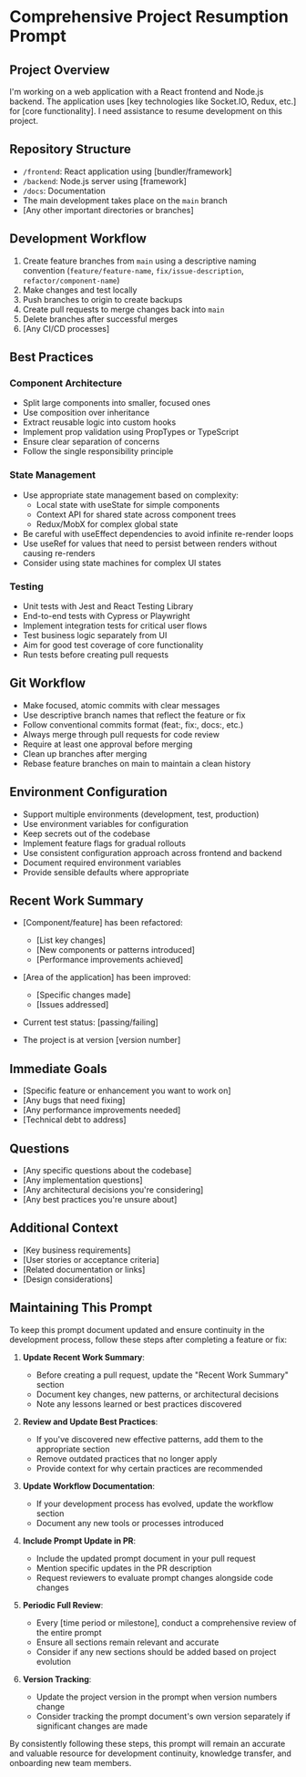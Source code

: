 # Comprehensive Project Resumption Prompt

## Project Overview
I'm working on a web application with a React frontend and Node.js backend. The application uses [key technologies like Socket.IO, Redux, etc.] for [core functionality]. I need assistance to resume development on this project.

## Repository Structure
- `/frontend`: React application using [bundler/framework]
- `/backend`: Node.js server using [framework]
- `/docs`: Documentation
- The main development takes place on the `main` branch
- [Any other important directories or branches]

## Development Workflow
1. Create feature branches from `main` using a descriptive naming convention (`feature/feature-name`, `fix/issue-description`, `refactor/component-name`)
2. Make changes and test locally
3. Push branches to origin to create backups
4. Create pull requests to merge changes back into `main`
5. Delete branches after successful merges
6. [Any CI/CD processes]

## Best Practices

### Component Architecture
- Split large components into smaller, focused ones
- Use composition over inheritance
- Extract reusable logic into custom hooks
- Implement prop validation using PropTypes or TypeScript
- Ensure clear separation of concerns
- Follow the single responsibility principle

### State Management
- Use appropriate state management based on complexity:
  - Local state with useState for simple components
  - Context API for shared state across component trees
  - Redux/MobX for complex global state
- Be careful with useEffect dependencies to avoid infinite re-render loops
- Use useRef for values that need to persist between renders without causing re-renders
- Consider using state machines for complex UI states

### Testing
- Unit tests with Jest and React Testing Library
- End-to-end tests with Cypress or Playwright
- Implement integration tests for critical user flows
- Test business logic separately from UI
- Aim for good test coverage of core functionality
- Run tests before creating pull requests

## Git Workflow
- Make focused, atomic commits with clear messages
- Use descriptive branch names that reflect the feature or fix
- Follow conventional commits format (feat:, fix:, docs:, etc.)
- Always merge through pull requests for code review
- Require at least one approval before merging
- Clean up branches after merging
- Rebase feature branches on main to maintain a clean history

## Environment Configuration
- Support multiple environments (development, test, production)
- Use environment variables for configuration
- Keep secrets out of the codebase
- Implement feature flags for gradual rollouts
- Use consistent configuration approach across frontend and backend
- Document required environment variables
- Provide sensible defaults where appropriate

## Recent Work Summary
- [Component/feature] has been refactored:
  - [List key changes]
  - [New components or patterns introduced]
  - [Performance improvements achieved]

- [Area of the application] has been improved:
  - [Specific changes made]
  - [Issues addressed]
  
- Current test status: [passing/failing]
- The project is at version [version number]

## Immediate Goals
- [Specific feature or enhancement you want to work on]
- [Any bugs that need fixing]
- [Any performance improvements needed]
- [Technical debt to address]

## Questions
- [Any specific questions about the codebase]
- [Any implementation questions]
- [Any architectural decisions you're considering]
- [Any best practices you're unsure about]

## Additional Context
- [Key business requirements]
- [User stories or acceptance criteria]
- [Related documentation or links]
- [Design considerations]

## Maintaining This Prompt

To keep this prompt document updated and ensure continuity in the development process, follow these steps after completing a feature or fix:

1. **Update Recent Work Summary**:
   - Before creating a pull request, update the "Recent Work Summary" section
   - Document key changes, new patterns, or architectural decisions
   - Note any lessons learned or best practices discovered

2. **Review and Update Best Practices**:
   - If you've discovered new effective patterns, add them to the appropriate section
   - Remove outdated practices that no longer apply
   - Provide context for why certain practices are recommended

3. **Update Workflow Documentation**:
   - If your development process has evolved, update the workflow section
   - Document any new tools or processes introduced

4. **Include Prompt Update in PR**:
   - Include the updated prompt document in your pull request
   - Mention specific updates in the PR description
   - Request reviewers to evaluate prompt changes alongside code changes

5. **Periodic Full Review**:
   - Every [time period or milestone], conduct a comprehensive review of the entire prompt
   - Ensure all sections remain relevant and accurate
   - Consider if any new sections should be added based on project evolution

6. **Version Tracking**:
   - Update the project version in the prompt when version numbers change
   - Consider tracking the prompt document's own version separately if significant changes are made

By consistently following these steps, this prompt will remain an accurate and valuable resource for development continuity, knowledge transfer, and onboarding new team members. 